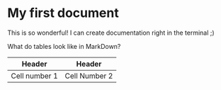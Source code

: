 # My first document

This is so wonderful! I can create documentation right in the terminal ;)

What do tables look like in MarkDown? 

|Header|Header|
|---|---|
|Cell number 1 | Cell Number 2|



